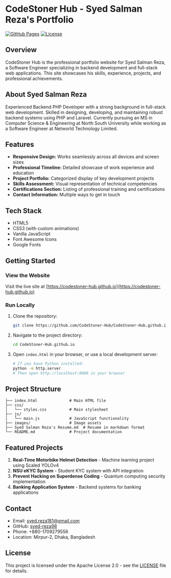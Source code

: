 # CodeStoner Hub - Syed Salman Reza's Portfolio

[![GitHub Pages](https://img.shields.io/badge/GitHub%20Pages-Active-brightgreen)](https://codestoner-hub.github.io/)
[![License](https://img.shields.io/badge/License-Apache%202.0-blue.svg)](LICENSE)

## Overview

CodeStoner Hub is the professional portfolio website for Syed Salman Reza, a Software Engineer specializing in backend development and full-stack web applications. This site showcases his skills, experience, projects, and professional achievements.

## About Syed Salman Reza

Experienced Backend PHP Developer with a strong background in full-stack web development. Skilled in designing, developing, and maintaining robust backend systems using PHP and Laravel. Currently pursuing an MS in Computer Science & Engineering at North South University while working as a Software Engineer at Networld Technology Limited.

## Features

- **Responsive Design:** Works seamlessly across all devices and screen sizes
- **Professional Timeline:** Detailed showcase of work experience and education
- **Project Portfolio:** Categorized display of key development projects
- **Skills Assessment:** Visual representation of technical competencies
- **Certifications Section:** Listing of professional training and certifications
- **Contact Information:** Multiple ways to get in touch

## Tech Stack

- HTML5
- CSS3 (with custom animations)
- Vanilla JavaScript
- Font Awesome Icons
- Google Fonts

## Getting Started

### View the Website

Visit the live site at [https://codestoner-hub.github.io](https://codestoner-hub.github.io)

### Run Locally

1. Clone the repository:
   ```bash
   git clone https://github.com/CodeStoner-Hub/CodeStoner-Hub.github.io.git
   ```

2. Navigate to the project directory:
   ```bash
   cd CodeStoner-Hub.github.io
   ```

3. Open `index.html` in your browser, or use a local development server:
   ```bash
   # If you have Python installed:
   python -m http.server
   # Then open http://localhost:8000 in your browser
   ```

## Project Structure

```
├── index.html              # Main HTML file
├── css/
│   └── styles.css          # Main stylesheet
├── js/
│   └── main.js             # JavaScript functionality
├── images/                 # Image assets
├── Syed Salman Reza's Resume.md  # Resume in markdown format
└── README.md               # Project documentation
```

## Featured Projects

1. **Real-Time Motorbike Helmet Detection** - Machine learning project using Scaled YOLOv4
2. **NSU eKYC System** - Student KYC system with API integration
3. **Prevent Hacking on Superdense Coding** - Quantum computing security implementation
4. **Banking Application System** - Backend systems for banking applications

## Contact

- Email: [syed.reza181@gmail.com](mailto:syed.reza181@gmail.com)
- GitHub: [syed-reza98](https://github.com/syed-reza98)
- Phone: +880-1709279556
- Location: Mirpur-2, Dhaka, Bangladesh

## License

This project is licensed under the Apache License 2.0 - see the [LICENSE](LICENSE) file for details.